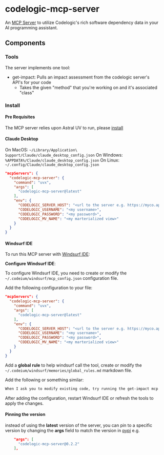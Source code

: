 # codelogic-mcp-server

An [MCP Server](https://modelcontextprotocol.io/introduction) to utilize Codelogic's rich software dependency data in your AI programming assistant.

## Components

### Tools

The server implements one tool:

- get-impact: Pulls an impact assessment from the codelogic server's API's for your code
  - Takes the given "method" that you're working on and it's associated "class"

### Install

#### Pre Requisites

The MCP server relies upon Astral UV to run, please [install](https://docs.astral.sh/uv/getting-started/installation/)

#### Claude Desktop

On MacOS: `~/Library/Application\ Support/Claude/claude_desktop_config.json`
On Windows: `%APPDATA%/Claude/claude_desktop_config.json`
On Linux: `~/.config/Claude/claude_desktop_config.json`

```json
"mcpServers": {
  "codelogic-mcp-server": {
    "command": "uvx",
    "args": [
      "codelogic-mcp-server@latest"
    ],
    "env": {
      "CODELOGIC_SERVER_HOST": "<url to the server e.g. https://myco.app.codelogic.com>",
      "CODELOGIC_USERNAME": "<my username>",
      "CODELOGIC_PASSWORD": "<my password>",
      "CODELOGIC_MV_NAME": "<my marterialized view>"
    }
  }
}
```

#### Windsurf IDE

To run this MCP server with [Windsurf IDE](https://codeium.com/windsurf):

**Configure Windsurf IDE**:

To configure Windsurf IDE, you need to create or modify the `~/.codeium/windsurf/mcp_config.json` configuration file.

Add the following configuration to your file:

```json
"mcpServers": {
  "codelogic-mcp-server": {
    "command": "uvx",
    "args": [
      "codelogic-mcp-server@latest"
    ],
    "env": {
      "CODELOGIC_SERVER_HOST": "<url to the server e.g. https://myco.app.codelogic.com>",
      "CODELOGIC_USERNAME": "<my username>",
      "CODELOGIC_PASSWORD": "<my password>",
      "CODELOGIC_MV_NAME": "<my marterialized view>"
    }
  }
}
```

Add a **global rule** to help windsurf call the tool, create or modify the `~/.codeium/windsurf/memories/global_rules.md` markdown file.

Add the following or something similar:

```markdown
When I ask you to modify existing code, try running the get-impact mcp tool against the code I've provided and any methods or functions that you are changing.  Make sure the results sent back from the tool are highlighted as impacts for the given method or function.
```

After adding the configuration, restart Windsurf IDE or refresh the tools to apply the changes.

#### Pinning the version

instead of using the **latest** version of the server, you can pin to a specific version by changing the **args** field to match the version in [pypi](https://pypi.org/project/codelogic-mcp-server/) e.g. 

```json
    "args": [
      "codelogic-mcp-server@0.2.2"
    ],
```
